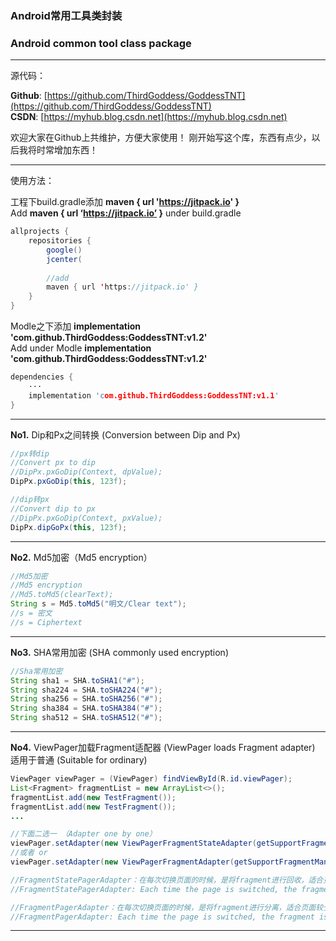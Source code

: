 ### Android常用工具类封装
### Android common tool class package
---
源代码：

**Github**: [https://github.com/ThirdGoddess/GoddessTNT](https://github.com/ThirdGoddess/GoddessTNT)<br>
**CSDN**: [https://myhub.blog.csdn.net](https://myhub.blog.csdn.net)

欢迎大家在Github上共维护，方便大家使用！
刚开始写这个库，东西有点少，以后我将时常增加东西！

---
使用方法：

工程下build.gradle添加 **maven { url 'https://jitpack.io' }**<br>
Add **maven { url ‘https://jitpack.io’ }** under build.gradle<br>
```java
allprojects {
    repositories {
        google()
        jcenter(
        
		//add
        maven { url 'https://jitpack.io' }
    }
}
```

Modle之下添加 **implementation 'com.github.ThirdGoddess:GoddessTNT:v1.2'**<br>
Add under Modle **implementation 'com.github.ThirdGoddess:GoddessTNT:v1.2'**<br>

```cpp
dependencies {
    ···
    implementation 'com.github.ThirdGoddess:GoddessTNT:v1.1'
}

```

---
**No1.** Dip和Px之间转换 (Conversion between Dip and Px)

```java
//px转dip
//Convert px to dip
//DipPx.pxGoDip(Context, dpValue);
DipPx.pxGoDip(this, 123f);

//dip转px
//Convert dip to px
//DipPx.pxGoDip(Context, pxValue);
DipPx.dipGoPx(this, 123f);
```
---
**No2.** Md5加密（Md5 encryption）

```java
//Md5加密
//Md5 encryption
//Md5.toMd5(clearText);
String s = Md5.toMd5("明文/Clear text");
//s = 密文
//s = Ciphertext
```
---
**No3.** SHA常用加密 (SHA commonly used encryption)

```java
//Sha常用加密
String sha1 = SHA.toSHA1("#");
String sha224 = SHA.toSHA224("#");
String sha256 = SHA.toSHA256("#");
String sha384 = SHA.toSHA384("#");
String sha512 = SHA.toSHA512("#");
```

---
**No4.** ViewPager加载Fragment适配器 (ViewPager loads Fragment adapter) <br>
适用于普通 (Suitable for ordinary) <br>

```java
ViewPager viewPager = (ViewPager) findViewById(R.id.viewPager);
List<Fragment> fragmentList = new ArrayList<>();
fragmentList.add(new TestFragment());
fragmentList.add(new TestFragment());
...

//下面二选一 （Adapter one by one）
viewPager.setAdapter(new ViewPagerFragmentStateAdapter(getSupportFragmentManager(), fragmentList));
//或者 or
viewPager.setAdapter(new ViewPagerFragmentAdapter(getSupportFragmentManager(), fragmentList));

//FragmentStatePagerAdapter：在每次切换页面的时候，是将fragment进行回收，适合页面较多的fragment使用，这样就不会消耗更多的内存。
//FragmentStatePagerAdapter: Each time the page is switched, the fragment is recycled, which is suitable for the fragment with more pages, so that it does not consume more memory.

//FragmentPagerAdapter：在每次切换页面的时候，是将fragment进行分离，适合页面较少的fragment使用以保存一些内存，对系统内存不会有太大影响。
//FragmentPagerAdapter: Each time the page is switched, the fragment is separated, and the fragment is used for a small number of pages to save some memory, which does not have much impact on system memory.
```

---
